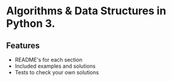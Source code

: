 # Algorithms & Data Structures in Python 3.
## Features
+ README's for each section
+ Included examples and solutions
+ Tests to check your own solutions
